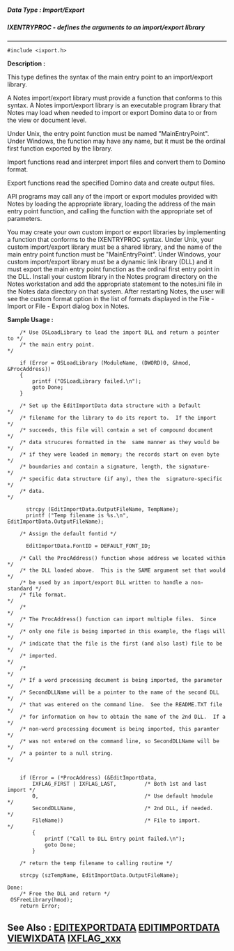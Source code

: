 ##### Data Type : Import/Export
##### IXENTRYPROC - defines the arguments to an import/export library
---
```
#include <ixport.h>
```
**Description :**

This type defines the syntax of the main entry point to an import/export 
library.

A Notes import/export library must provide a function that conforms to this 
syntax. A Notes import/export library is an executable program library that 
Notes may load when needed to import or export Domino data to or from the view 
or document level.

Under Unix, the entry point function must be named "MainEntryPoint". Under 
Windows, the function may have any name, but it must be the ordinal first 
function exported by the library.

Import functions read and interpret import files and convert them to Domino 
format.

Export functions read the specified Domino data and create output files.

API programs may call any of the import or export modules provided with Notes 
by loading the appropriate library, loading the address of the main entry point 
function, and calling the function with the appropriate set of parameters. 

You may create your own custom import or export libraries by implementing a 
function that conforms to the IXENTRYPROC syntax. Under Unix, your custom 
import/export library must be a shared library, and the name of the main entry 
point function must be "MainEntryPoint". Under Windows, your custom 
import/export library must be a dynamic link library (DLL) and  it must export 
the main entry point function as the ordinal first entry point in the DLL. 
Install your custom library in the Notes program directory on the Notes 
workstation and add the appropriate statement to the notes.ini file in the 
Notes data directory on that system.  After restarting Notes, the user will see 
the custom format option in the list of formats displayed in the File - Import 
or File - Export dialog box in Notes.

**Sample Usage :**
```
    /* Use OSLoadLibrary to load the import DLL and return a pointer to */
    /* the main entry point.                                             */
   
    if (Error = OSLoadLibrary (ModuleName, (DWORD)0, &hmod, &ProcAddress))
    {
        printf ("OSLoadLibrary failed.\n");
        goto Done;
    }

    /* Set up the EditImportData data structure with a Default          */
    /* filename for the library to do its report to.  If the import     */
    /* succeeds, this file will contain a set of compound document      */
    /* data strucures formatted in the  same manner as they would be    */
    /* if they were loaded in memory; the records start on even byte    */
    /* boundaries and contain a signature, length, the signature-       */
    /* specific data structure (if any), then the  signature-specific   */
    /* data.                                                            */

      strcpy (EditImportData.OutputFileName, TempName);
      printf ("Temp filename is %s.\n", EditImportData.OutputFileName);
   
    /* Assign the default fontid */

      EditImportData.FontID = DEFAULT_FONT_ID;

    /* Call the ProcAddress() function whose address we located within  */
    /* the DLL loaded above.  This is the SAME argument set that would  */
    /* be used by an import/export DLL written to handle a non-standard */
    /* file format.                                                     */
    /*                                                                  */
    /* The ProcAddress() function can import multiple files.  Since     */
    /* only one file is being imported in this example, the flags will  */
    /* indicate that the file is the first (and also last) file to be   */
    /* imported.                                                        */
    /*                                                                  */
    /* If a word processing document is being imported, the parameter   */
    /* SecondDLLName will be a pointer to the name of the second DLL    */
    /* that was entered on the command line.  See the README.TXT file   */
    /* for information on how to obtain the name of the 2nd DLL.  If a  */
    /* non-word processing document is being imported, this paramter    */
    /* was not entered on the command line, so SecondDLLName will be    */
    /* a pointer to a null string.                                      */
     

    if (Error = (*ProcAddress) (&EditImportData,    
        IXFLAG_FIRST | IXFLAG_LAST,         /* Both 1st and last import */
        0,                                  /* Use default hmodule      */
        SecondDLLName,                      /* 2nd DLL, if needed.      */
        FileName))                          /* File to import.          */
        {
            printf ("Call to DLL Entry point failed.\n");
            goto Done;
        }

    /* return the temp filename to calling routine */
    
    strcpy (szTempName, EditImportData.OutputFileName);

Done:
    /* Free the DLL and return */
 OSFreeLibrary(hmod);
    return Error;

```
**See Also :**
[EDITEXPORTDATA](/reference/Data/EDITEXPORTDATA)
[EDITIMPORTDATA](/reference/Data/EDITIMPORTDATA)
[VIEWIXDATA](/reference/Data/VIEWIXDATA)
[IXFLAG_xxx](/reference/Symb/IXFLAG_xxx)
---
